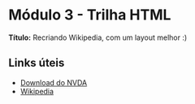 # Módulo 3 - Trilha HTML

**Título:** Recriando Wikipedia, com um layout melhor :)

## Links úteis
- [Download do NVDA](https://www.nvaccess.org/download/)
- [Wikipedia](https://pt.wikipedia.org/)


